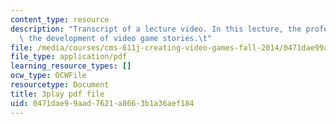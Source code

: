 ```yaml
---
content_type: resource
description: "Transcript of a lecture video. In this lecture, the professors discuss\
  \ the development of video game stories.\t"
file: /media/courses/cms-611j-creating-video-games-fall-2014/0471dae99aad7621a8663b1a36aef184_SSnV-2uWG9w.pdf
file_type: application/pdf
learning_resource_types: []
ocw_type: OCWFile
resourcetype: Document
title: 3play pdf file
uid: 0471dae9-9aad-7621-a866-3b1a36aef184
---
```

